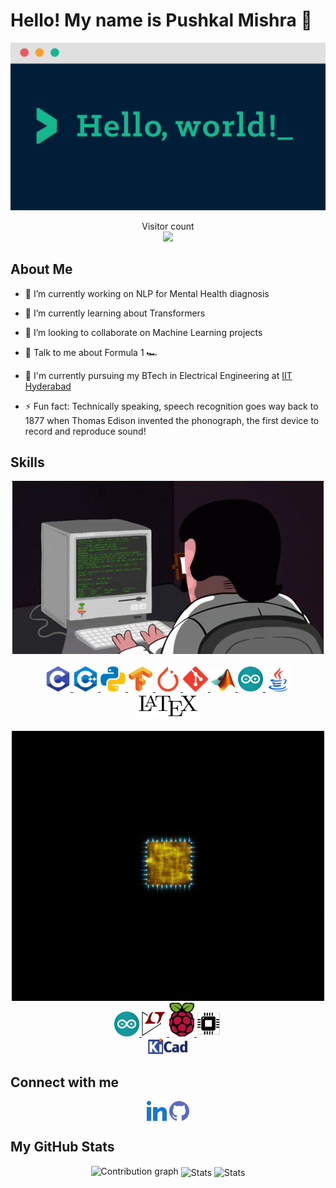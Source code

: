 # Hello! My name is Pushkal Mishra :wave:

<img src="https://raw.githubusercontent.com/PushkalM11/PushkalM11/main/Images/HelloWorld.png" alt="Hello world">
<p align="center"> 
  Visitor count<br>
  <img src="https://profile-counter.glitch.me/sagar-viradiya/count.svg" />
</p>

<h2>About Me</h2>

- 🔭 I’m currently working on NLP for Mental Health diagnosis

- 🌱 I’m currently learning about Transformers

- 👯 I’m looking to collaborate on Machine Learning projects

- 💬 Talk to me about Formula 1 :racing_car:

- 📜 I'm currently pursuing my BTech in Electrical Engineering at [IIT Hyderabad](https://iith.ac.in)

- ⚡ Fun fact: Technically speaking, speech recognition goes way back to 1877 when Thomas Edison invented the phonograph, the first device to record and reproduce sound!

<h2> Skills </h2>
<div id ="code_gif" align="center"> <img src="https://raw.githubusercontent.com/PushkalM11/PushkalM11/main/GIF/coding.gif"> </div>
<br/>
<div id="skill_icons" align="center">
<a href= https://en.wikipedia.org/wiki/C_(programming_language) > <img width ='40px' src= 'https://raw.githubusercontent.com/PushkalM11/PushkalM11/main/Images/c.svg'> </a>
<a href= https://en.wikipedia.org/wiki/C%2B%2B > <img width ='40px' src ='https://raw.githubusercontent.com/PushkalM11/PushkalM11/main/Images/cpp.svg'> </a>
<a href= https://www.python.org = > <img width ='40px' src ='https://raw.githubusercontent.com/PushkalM11/PushkalM11/main/Images/python.svg'> </a>
<a href= https://www.tensorflow.org > <img width ='40px' src ='https://raw.githubusercontent.com/PushkalM11/PushkalM11/main/Images/tensorflow.svg'> </a>
<a href= https://pytorch.org/ > <img width ='40px' src ='https://raw.githubusercontent.com/PushkalM11/PushkalM11/main/Images/pytorch.svg'> </a>
<a href= https://git-scm.com > <img width ='40px' src ='https://raw.githubusercontent.com/PushkalM11/PushkalM11/main/Images/git.svg'> </a>
<a href= https://www.mathworks.com/products/matlab.html > <img width ='40px' src ='https://raw.githubusercontent.com/PushkalM11/PushkalM11/main/Images/Matlab.png'> </a>
<a href= https://www.arduino.cc > <img width ='40px' src ='https://raw.githubusercontent.com/PushkalM11/PushkalM11/main/Images/arduino.svg'> </a>
<a href= https://www.oracle.com/in/java > <img width = '40px' src= 'https://raw.githubusercontent.com/PushkalM11/PushkalM11/main/Images/java.svg'> </a>
<br/>
<a href="https://www.latex-project.org/"> <img src="https://raw.githubusercontent.com/PushkalM11/PushkalM11/main/Images/LaTeX.png" alt="LaTex" width="100" height="40"> </a> </div>
<br/>
<div id ="circuit_gif" align="center"> <img src="https://raw.githubusercontent.com/PushkalM11/PushkalM11/main/GIF/processor.gif"> </div>
<div id="skill_icons" align="center">
<a href= https://www.arduino.cc > <img width ='40px' src ='https://raw.githubusercontent.com/PushkalM11/PushkalM11/main/Images/arduino.svg'> </a>
<a href= https://www.analog.com/en/design-center/design-tools-and-calculators/ltspice-simulator.html > <img width ='40px' src ='https://raw.githubusercontent.com/PushkalM11/PushkalM11/main/Images/LTspice.png'> </a>
<a href= https://www.raspberrypi.org > <img width ='40px' src ='https://raw.githubusercontent.com/PushkalM11/PushkalM11/main/Images/raspberry.png'> </a>
<a href= https://en.wikipedia.org/wiki/Verilog > <img width ='40px' src ='https://raw.githubusercontent.com/PushkalM11/PushkalM11/main/Images/verilog.png'> </a>
<br/>
<a href= https://www.kicad.org > <img width ='64px' src ='https://raw.githubusercontent.com/PushkalM11/PushkalM11/main/Images/Kicad.png'> </a>
</div>
<h2> Connect with me </h2>
<div id="social_profile" align="center"> 
<a href = 'https://www.linkedin.com/in/pushkal-mishra-014829218/'> <img width = '32px' align= 'center' src="https://raw.githubusercontent.com/PushkalM11/PushkalM11/main/Images/linkedin.svg"/></a> 
<a href = 'https://github.com/PushkalM11'> <img width = '32px' align= 'center' src="https://raw.githubusercontent.com/PushkalM11/PushkalM11/main/Images/github.svg"/></a>
</div>

<h2> My GitHub Stats </h2>
<p align="center"> 
<img src="https://activity-graph.herokuapp.com/graph?username=PushkalM11" alt="Contribution graph" />
<img align="center" width="420" src="https://github-readme-stats.vercel.app/api?username=PushkalM11&show_icons=true&theme=radical" alt="Stats" />
<img align="center" width="420" src="https://github-readme-streak-stats.herokuapp.com/?user=PushkalM11&theme=radical" alt="Stats" />
</p>
